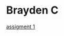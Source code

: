 <h1>Brayden C</h1>

<p><a href="/BasicWebDesign/OnlinenewsArticleassignment" target="blank">assigment 1</a></p>
